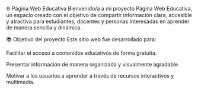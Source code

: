 🌐 Página Web Educativa
Bienvenido/a a mi proyecto Página Web Educativa, un espacio creado con el objetivo de compartir información clara, accesible y atractiva para estudiantes, docentes y personas interesadas en aprender de manera sencilla y dinámica.

📚 Objetivo del proyecto
Este sitio web fue desarrollado para:

Facilitar el acceso a contenidos educativos de forma gratuita.

Presentar información de manera organizada y visualmente agradable.

Motivar a los usuarios a aprender a través de recursos interactivos y multimedia.
